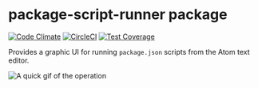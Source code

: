 # package-script-runner package
[![Code Climate](https://codeclimate.com/github/ericadamski/atom-package-script-runner/badges/gpa.svg)](https://codeclimate.com/github/ericadamski/atom-package-script-runner) [![CircleCI](https://circleci.com/gh/ericadamski/atom-package-script-runner.png?style=shield)](https://circleci.com/gh/ericadamski/atom-package-script-runner) [![Test Coverage](https://codeclimate.com/github/ericadamski/atom-package-script-runner/badges/coverage.svg)](https://codeclimate.com/github/ericadamski/atom-package-script-runner/coverage)

Provides a graphic UI for running `package.json` scripts from the Atom text editor.

![A quick gif of the operation](https://github.com/ericadamski/atom-package-script-runner/blob/master/assets/atom-package-script-runner.gif)
